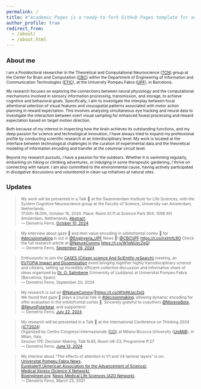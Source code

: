 ```yaml
---
permalink: /
title: #"Academic Pages is a ready-to-fork GitHub Pages template for academic personal websites"
author_profile: true
redirect_from: 
  - /about/
  - /about.html
---
```


<h3>About me</h3>

<p style="font-size:.75em">I am a Postdoctoral researcher in the Theoretical and Computational Neuroscience (<a href="https://www.upf.edu/web/tcn" target="_blank">TCN</a>) group at the Center for Brain and Computation (<a href="https://www.upf.edu/web/cbc" target="_blank">CBC</a>) within the Department of Engineering of Information and Communication Technologies (<a href="https://www.upf.edu/web/etic" target="_blanK">ETIC</a>), at the University Pompeu Fabra (<a href="https://www.upf.edu/" target="_blanK">UPF</a>), in Barcelona. </p>

<p style="font-size:.75em">My research focuses on exploring the connections between neural physiology and the computational mechanisms involved in sensory information processing, transmission, and storage, to achieve cognitive and behavioral goals. Specifically, I aim to investigate the interplay between focal attentional selection of visual features and visuospatial patterns associated with motor action planning in reward expectation. This involves analyzing simultaneous eye tracking and neural data to investigate the interaction between overt visual sampling for enhanced foveal processing and reward expectation based on target motion direction.</p>

<p style="font-size:.75em">Both because of my interest in inspecting how the brain achieves its outstanding functions, and my deep passion for science and technological innovation, I have always tried to expand my professional profile by conducting scientific research at an interdisciplinary level. My work is located at the interface between technological challenges in the curation of experimental data and the theoretical modeling of information encoding and transfer at the columnar circuit level.</p>

<p style="font-size:.75em">Beyond my research pursuits, I have a passion for the outdoors. Whether it is swimming regularly, embarking on hiking or climbing adventures, or indulging in some therapeutic gardening, I thrive on connecting with nature. I am also committed to the environmental cause, having actively participated in divulgative discussions and volunteered in clean-up initiatives at natural sites.</p>

<h3>Updates</h3>
<blockquote class="twitter-tweet"><p style="font-size:.75em" lang="en" dir="ltr">My work will be presented in a Talk 💬 at the Swammerdam Institute for Life Sciences, with the System Cognitive Neuroscience group at the Faculty of Science, University van Amsterdam, Netherlands.<br/>
17.00h-18.00h, October 15, 2024. Place: Room A1.11 at Science Park 904, 1098 XH Amsterdam, Netherlands, <a href="/files/UVATCN2024Abstract.pdf" target="_blank" type="application/pdf">Abstract</a>.
<br/>&mdash; Demetrio Ferro, <a href="https://twitter.com/Isotope56/status/1839337511442931973?ref_src=twsrc%5Etfw">October 10, 2024</a></p></blockquote> 


<blockquote class="twitter-tweet"><p style="font-size:.75em" lang="en" dir="ltr">My interview about gaze 👀 and item value encoding in orbitofrontal cortex 🧠 for <a href="https://twitter.com/hashtag/decisionmaking?src=hash&amp;ref_src=twsrc%5Etfw">#decisionmaking</a> is out in <a href="https://twitter.com/enginyeria_upf?ref_src=twsrc%5Etfw">@Enginyeria_UPF</a> News 📢! <a href="https://twitter.com/cbcUPF?ref_src=twsrc%5Etfw">@CBCUPF</a> <a href="https://t.co/nxIrtrtL9O">https://t.co/nxIrtrtL9O</a> Check the full research article at <a href="https://twitter.com/NatureComms?ref_src=twsrc%5Etfw">@NatureComms</a> <a href="https://t.co/W1oNUzcZpQ">https://t.co/W1oNUzcZpQ</a>!<br/>&mdash; Demetrio Ferro, <a href="https://twitter.com/Isotope56/status/1839337511442931973?ref_src=twsrc%5Etfw">September 26, 2024</a></p></blockquote> 

<blockquote class="twitter-tweet"><p style="font-size:.75em" lang="en" dir="ltr">Enthusiastic to join the <a href="https://d-ferro.github.io/files/CASESUPF2024.pdf"> CASES (Citizen science And SciEntific reSearch)</a> meeting, an <a href="https://eutopia-university.eu/">EUTOPIA Impact and Dissemination</a> event bringing together highly transdisciplinary science and citizens, setting up incredibly efficient collective discussion and informative share of ideas organized by <a href="https://eutopia-university.eu/english-version/sif-post-doctoral-fellowships/sif-3rd-cohort-fellows-ornella-salimbene-university-of-ljubljana">Dr. O. Salimbene</a> (University of Ljubljana) at Universitat Pompeu Fabra (Barcelona, Spain).<br/>&mdash; Demetrio Ferro, September 20, 2024</p></blockquote> 

<blockquote class="twitter-tweet" data-media-max-width="560"><p style="font-size:.75em" lang="en" dir="ltr">My research is out on <a href="https://twitter.com/NatureComms?ref_src=twsrc%5Etfw">@NatureComms</a>!🎉<a href="https://t.co/W1oNUzcZpQ">https://t.co/W1oNUzcZpQ</a><br>We found that gaze 👀 plays a crucial role in <a href="https://twitter.com/hashtag/decisionmaking?src=hash&amp;ref_src=twsrc%5Etfw">#decisionmaking</a>, allowing dynamic encoding for offer evaluation in the orbitofrontal cortex 🧠. Sincerely grateful to coauthors <a href="https://twitter.com/MorenoBote?ref_src=twsrc%5Etfw">@MorenoBote</a>, <a href="https://twitter.com/NeuroPolarbear?ref_src=twsrc%5Etfw">@NeuroPolarbear</a>, and supporters!<br/> &mdash; Demetrio Ferro, <a href="https://twitter.com/Isotope56/status/1815366925846708510?ref_src=twsrc%5Etfw">July 22, 2024</a></p></blockquote> 

<blockquote class="twitter-tweet" data-media-max-width="560"><p style="font-size:.75em" lang="en" dir="ltr">My research will be presented in a Talk 💬 at the International Conference on Thinking 2024 (<a href="https://ict2024.com/" target="_blank">ICT2024</a>)<br/> Organized by Centro Congressi Internazionale (<a href="https://www.ccicongress.com/" target="_blank">CCI</a>) at Milano Bicocca University (<a href="https://en.unimib.it/" target="_blank">UniMiB</a>), in Milan, Italy. <br/>
Session 17E: Decision Making, Talk N.65, Room U6-23, Programme P.27<br/>
  &mdash; Demetrio Ferro, <a href="https://d-ferro.github.io/files/ProgrammeICT2024.pdf#page=14" target="_blank" type="appication/pdf">June 12, 2024</a></p></blockquote>


<blockquote class="twitter-tweet" data-media-max-width="560"><p style="font-size:.75em" lang="en" dir="ltr">
  My interiew about "The effects of attention in V1 and V4 laminar layers" is on:<br/>
  <a href="https://www.upf.edu/c/portal/update_language?p_l_id=230627930&redirect=%2Fweb%2Ffocus%2Fnoticies%2F-%2Fasset_publisher%2FqOocsyZZDGHL%2Fcontent%2Fid%2F244381810%2F&languageId=en_US" target="_blank">Universitat Pompeu Fabra News</a>,<br/>
  <a href="https://www.eurekalert.org/news-releases/771144" target="_blank">Eurekalert! (American Association for the Advancement of Science)</a>, <br/>
  <a href="https://medicalxpress.com/news/2021-04-function-cortical-brain-cells-modulated.html?src_id=alt" target="_blank">Medical Xpress (Science X Network)</a>, <br/> 
  <a href="https://bioengineer.org/the-structure-and-function-of-cortical-brain-cells-modulated-by-attention/" target="_blank">Bioengineer.org</a>, <a href="https://www.news-medical.net/news/20210408/Study-shows-how-signal-propagation-circuit-is-modulated-by-attention.aspx" target="_blank">News-Medical Life Sciences (AZO Network)</a>.
<br/>
  &mdash; Demetrio Ferro, March 23, 2021</p></blockquote>

